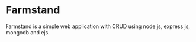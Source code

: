 # Farmstand
Farmstand is a simple web application with CRUD using node js, express js, mongodb and ejs.
